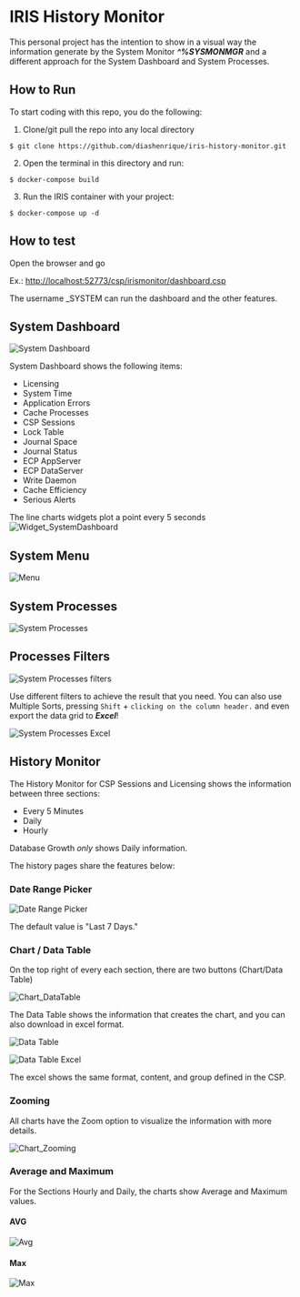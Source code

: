 # IRIS History Monitor

This personal project has the intention to show in a visual way the information generate by the System Monitor _**^%SYSMONMGR**_ and a different approach for the System Dashboard and System Processes.

## How to Run

To start coding with this repo, you do the following:

1. Clone/git pull the repo into any local directory

```
$ git clone https://github.com/diashenrique/iris-history-monitor.git
```

2. Open the terminal in this directory and run:

```
$ docker-compose build
```

3. Run the IRIS container with your project:

```
$ docker-compose up -d
```

## How to test

Open the browser and go

Ex.: <http://localhost:52773/csp/irismonitor/dashboard.csp>

The username \_SYSTEM can run the dashboard and the other features.

## System Dashboard

![System Dashboard](https://raw.githubusercontent.com/diashenrique/iris-history-monitor/master//images/SystemDashboard.png)

System Dashboard shows the following items:

- Licensing
- System Time
- Application Errors
- Cache Processes
- CSP Sessions
- Lock Table
- Journal Space
- Journal Status
- ECP AppServer
- ECP DataServer
- Write Daemon
- Cache Efficiency
- Serious Alerts

The line charts widgets plot a point every 5 seconds
![Widget_SystemDashboard](https://raw.githubusercontent.com/diashenrique/iris-history-monitor/master/images/widget_dashboard.gif)

## System Menu

![Menu](https://raw.githubusercontent.com/diashenrique/iris-history-monitor/master/images/menu.gif)

## System Processes

![System Processes](https://raw.githubusercontent.com/diashenrique/iris-history-monitor/master/images/SystemProcesses.png)

## Processes Filters

![System Processes filters](https://raw.githubusercontent.com/diashenrique/iris-history-monitor/master/images/SystemProcesses_filter.gif)

Use different filters to achieve the result that you need. You can also use Multiple Sorts, pressing `Shift` + `clicking on the column header.` and even export the data grid to _**Excel**_!

![System Processes Excel](https://raw.githubusercontent.com/diashenrique/iris-history-monitor/master/images/SystemProcesses_output.png)

## History Monitor

The History Monitor for CSP Sessions and Licensing shows the information between three sections:

- Every 5 Minutes
- Daily
- Hourly

Database Growth _only_ shows Daily information.

The history pages share the features below:

### Date Range Picker

![Date Range Picker](https://raw.githubusercontent.com/diashenrique/iris-history-monitor/master/images/daterangepicker.png)

The default value is "Last 7 Days."

### Chart / Data Table

On the top right of every each section, there are two buttons (Chart/Data Table)

![Chart_DataTable](https://raw.githubusercontent.com/diashenrique/iris-history-monitor/master/images/chart.png)

The Data Table shows the information that creates the chart, and you can also download in excel format.

![Data Table](https://raw.githubusercontent.com/diashenrique/iris-history-monitor/master/images/chart_datagrid.png)

![Data Table Excel](https://raw.githubusercontent.com/diashenrique/iris-history-monitor/master/images/chart_datagrid_output.png)

The excel shows the same format, content, and group defined in the CSP.

### Zooming

All charts have the Zoom option to visualize the information with more details.

![Chart_Zooming](https://raw.githubusercontent.com/diashenrique/iris-history-monitor/master/images/demo_CSP_Sessions.gif)

### Average and Maximum

For the Sections Hourly and Daily, the charts show Average and Maximum values.

#### AVG

![Avg](https://raw.githubusercontent.com/diashenrique/iris-history-monitor/master/images/History_Hourly.png)

#### Max

![Max](https://raw.githubusercontent.com/diashenrique/iris-history-monitor/master/images/History_Daily.png)
